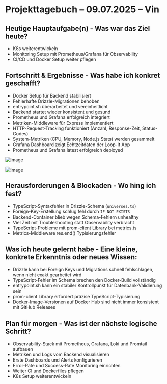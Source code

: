 # Projekttagebuch – 09.07.2025 – Vin

## Heutige Hauptaufgabe(n) - Was war das Ziel heute?

- K8s weiterentwickeln
- Monitoring Setup mit Prometheus/Grafana für Observability
- CI/CD und Docker Setup weiter pflegen

## Fortschritt & Ergebnisse - Was habe ich konkret geschafft?

- Docker Setup für Backend stabilisiert
- Fehlerhafte Drizzle-Migrationen behoben
- entrypoint.sh überarbeitet und vereinheitlicht
- Backend startet wieder konsistent und gesund
- Prometheus und Grafana erfolgreich integriert
- Metriken-Middleware für Express implementiert
- HTTP-Request-Tracking funktioniert (Anzahl, Response-Zeit, Status-Codes)
- System-Metriken (CPU, Memory, Node.js Stats) werden gesammelt
- Grafana Dashboard zeigt Echtzeitdaten der Loop-It App
- Prometheus und Grafana latest erfolgreich deployed

![image](https://github.com/user-attachments/assets/4111a922-e372-42fb-bf89-f0c58bb88fce)

![image](https://github.com/user-attachments/assets/c3999276-6e69-4081-9636-adaa05c0b619)



## Herausforderungen & Blockaden - Wo hing ich fest?

- TypeScript-Syntaxfehler in Drizzle-Schema (`universes.ts`)
- Foreign-Key-Erstellung schlug fehl durch `IF NOT EXISTS`
- Backend-Container blieb wegen Schema-Fehlern unhealthy
- Viel Zeit mit Troubleshooting statt Observability verbracht
- TypeScript-Probleme mit prom-client Library bei metrics.ts
- Metrics-Middleware res.end() Typisierungsfehler

## Was ich heute gelernt habe - Eine kleine, konkrete Erkenntnis oder neues Wissen:

- Drizzle kann bei Foreign Keys und Migrations schnell fehlschlagen, wenn nicht exakt gearbeitet wird
- TypeScript-Fehler im Schema brechen den Docker-Build vollständig
- entrypoint.sh kann ein stabiler Kontrollpunkt für Datenbank-Validierung sein
- prom-client Library erfordert präzise TypeScript-Typisierung
- Docker-Image-Versionen auf Docker Hub sind nicht immer konsistent mit GitHub Releases

## Plan für morgen - Was ist der nächste logische Schritt?

- Observability-Stack mit Prometheus, Grafana, Loki und Promtail aufbauen
- Metriken und Logs vom Backend visualisieren
- Erste Dashboards und Alerts konfigurieren
- Error-Rate und Success-Rate Monitoring einrichten
- Weiter CI und Dockerfiles pflegen
- K8s Setup weiterentwickeln
